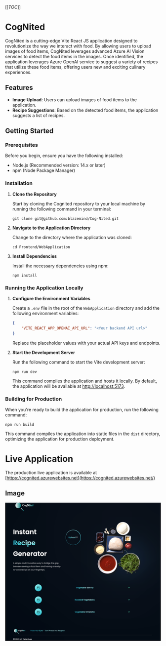 [[_TOC_]]

# CogNited

CogNited is a cutting-edge Vite React JS application designed to revolutionize the way we interact with food. By allowing users to upload images of food items, CogNited leverages advanced Azure AI Vision services to detect the food items in the images. Once identified, the application leverages Azure OpenAI service to suggest a variety of recipes that utilize these food items, offering users new and exciting culinary experiences.

## Features

- **Image Upload**: Users can upload images of food items to the application.
- **Recipe Suggestions**: Based on the detected food items, the application suggests a list of recipes.

## Getting Started

### Prerequisites

Before you begin, ensure you have the following installed:
- Node.js (Recommended version: 14.x or later)
- npm (Node Package Manager)

### Installation

1. **Clone the Repository**

    Start by cloning the Cognited repository to your local machine by running the following command in your terminal:

    ```
    git clone git@github.com:blazemind/Cog-Nited.git
    ```

2. **Navigate to the Application Directory**

    Change to the directory where the application was cloned:

    ```
    cd Frontend/WebApplication
    ```

3. **Install Dependencies**

    Install the necessary dependencies using npm:

    ```
    npm install
    ```

### Running the Application Locally

1. **Configure the Environment Variables**

    Create a `.env` file in the root of the `WebApplication` directory and add the following environment variables:

    ```json
    {
        "VITE_REACT_APP_OPENAI_API_URL": "<Your backend API url>"
    }
    ```
    
    Replace the placeholder values with your actual API keys and endpoints.

    

2. **Start the Development Server**

    Run the following command to start the Vite development server:

    ```
    npm run dev
    ```

    This command compiles the application and hosts it locally. By default, the application will be available at [http://localhost:5173](http://localhost:5173).

### Building for Production

When you're ready to build the application for production, run the following command:

```
npm run build
```

This command compiles the application into static files in the `dist` directory, optimizing the application for production deployment.

# Live Application
The production live application is available at [https://cognited.azurewebsites.net](https://cognited.azurewebsites.net/)

## Image
![CogNited](../Resources/WebApplication.png)